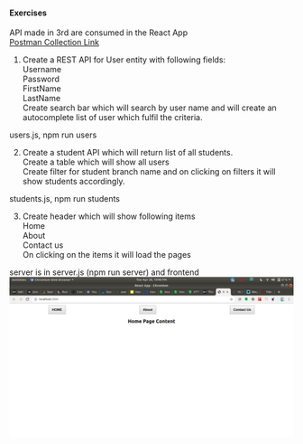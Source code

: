 #### Exercises  

API made in 3rd are consumed in the React App  
[Postman Collection Link](https://www.getpostman.com/collections/2a4c1d45d733bd90c648)  

1. Create a REST API for User entity with following fields:  
Username  
Password  
FirstName  
LastName  
Create search bar which will search by user name and will create an autocomplete list of user which fulfil the criteria.

users.js, npm run users

2.  Create a student API which will return list of all students.  
Create a table which will show all users  
Create filter for student branch name and on clicking on filters it will show students accordingly.

students.js, npm run students

3.  Create header which will show following items  
Home  
About  
Contact us  
On clicking on the items it will load the pages

server is in server.js (npm run server) and frontend
![](./question3.png)


